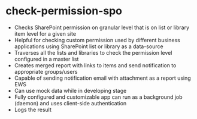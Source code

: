 # check-permission-spo

- Checks SharePoint permission on granular level that is on list or library item level for a given site
- Helpful for checking custom permission used by different business applications using SharePoint list or library as a data-source
- Traverses all the lists and libraries to check the permission level configured in a master list
- Creates merged report with links to items and send notification to appropriate groups/users
- Capable of sending notification email with attachment as a report using EWS
- Can use mock data while in developing stage
- Fully configured and customizable app can run as a background job (daemon) and uses client-side authentication
- Logs the result
